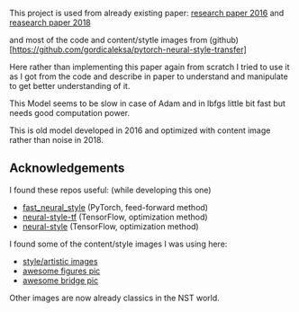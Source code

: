 This project is used from already existing paper: [research paper 2016](https://www.cv-foundation.org/openaccess/content_cvpr_2016/papers/Gatys_Image_Style_Transfer_CVPR_2016_paper.pdf)
and [reasearch paper 2018](https://arxiv.org/pdf/1602.07188.pdf)

and most of the code and content/stytle images from (github)[https://github.com/gordicaleksa/pytorch-neural-style-transfer]

Here rather than implementing this paper again from scratch I tried to use it as I got from the code and describe in paper to understand and manipulate to get better understanding of it.

This Model seems to be slow in case of Adam and in lbfgs little bit fast but needs good computation power. 

This is old model developed in 2016 and optimized with content image rather than noise in 2018. 


## Acknowledgements

I found these repos useful: (while developing this one)
* [fast_neural_style](https://github.com/pytorch/examples/tree/master/fast_neural_style) (PyTorch, feed-forward method)
* [neural-style-tf](https://github.com/cysmith/neural-style-tf/) (TensorFlow, optimization method)
* [neural-style](https://github.com/anishathalye/neural-style/) (TensorFlow, optimization method)

I found some of the content/style images I was using here:
* [style/artistic images](https://www.rawpixel.com/board/537381/vincent-van-gogh-free-original-public-domain-paintings?sort=curated&mode=shop&page=1)
* [awesome figures pic](https://www.pexels.com/photo/action-android-device-electronics-595804/)
* [awesome bridge pic](https://www.pexels.com/photo/gray-bridge-and-trees-814499/)

Other images are now already classics in the NST world.


